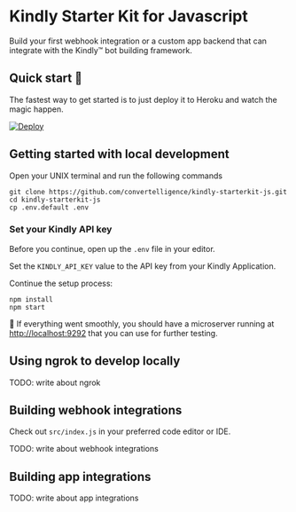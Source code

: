 # Kindly Starter Kit for Javascript

Build your first webhook integration or a custom app backend that can integrate with the Kindly&trade; bot building framework.

## Quick start :rocket:

The fastest way to get started is to just deploy it to Heroku and watch the magic happen.

[![Deploy](https://www.herokucdn.com/deploy/button.svg)](https://heroku.com/deploy)

## Getting started with local development

Open your UNIX terminal and run the following commands

```
git clone https://github.com/convertelligence/kindly-starterkit-js.git
cd kindly-starterkit-js
cp .env.default .env
```

### Set your Kindly API key

Before you continue, open up the `.env` file in your editor.

Set the `KINDLY_API_KEY` value to the API key from your Kindly Application.

Continue the setup process:

```
npm install
npm start
```

:tada: If everything went smoothly, you should have a microserver running at
[http://localhost:9292](http://localhost:9292) that you can use for further testing.

## Using ngrok to develop locally

TODO: write about ngrok

## Building webhook integrations

Check out `src/index.js` in your preferred code editor or IDE.

TODO: write about webhook integrations

## Building app integrations

TODO: write about app integrations
